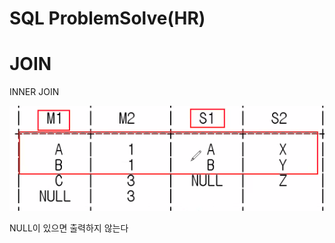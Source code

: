 # SQL ProblemSolve(HR)





# JOIN

INNER JOIN

![image-20220926173640777](../../images/TIL_day04_220926mon/image-20220926173640777.png)

NULL이 있으면 출력하지 않는다